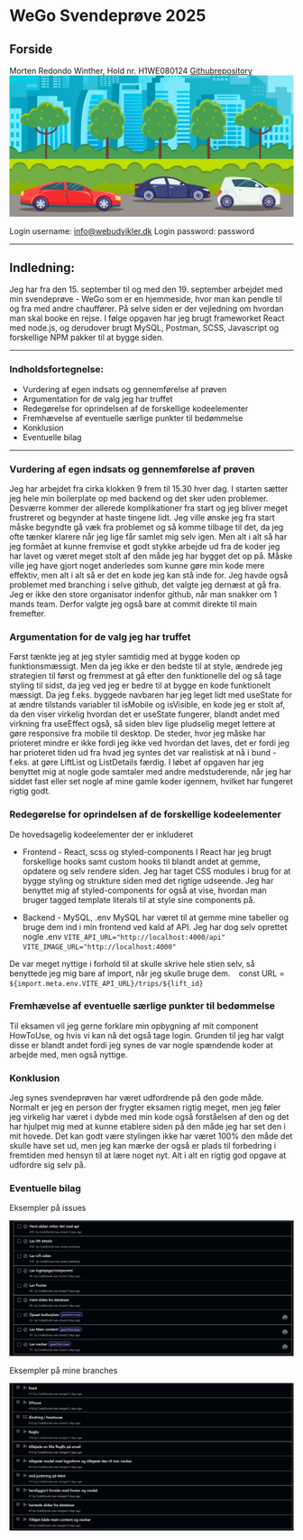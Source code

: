 # WeGo Svendeprøve 2025

## Forside

Morten Redondo Winther, Hold nr. H1WE080124
[Githubrepository](https://github.com/CodeDondo/wego-frontend)
![Hero](../src/assets/cars-and-trees.svg)






Login username: info@webudvikler.dk
Login password: password


---


## Indledning:

Jeg har fra den 15. september til og med den 19. september arbejdet med min svendeprøve - WeGo som er en hjemmeside, hvor man kan pendle til og fra med andre chauffører. På selve siden er der vejledning om hvordan man skal booke en rejse. I følge opgaven har jeg brugt frameworket React med node.js, og derudover brugt MySQL, Postman, SCSS, Javascript og forskellige NPM pakker til at bygge siden.

---

### Indholdsfortegnelse:

- Vurdering af egen indsats og gennemførelse af prøven
- Argumentation for de valg jeg har truffet
- Redegørelse for oprindelsen af de forskellige kodeelementer
- Fremhævelse af eventuelle særlige punkter til bedømmelse
- Konklusion
- Eventuelle bilag

---

### Vurdering af egen indsats og gennemførelse af prøven

Jeg har arbejdet fra cirka klokken 9 frem til 15.30 hver dag. I starten sætter jeg hele min boilerplate op med backend og det sker uden problemer. Desværre kommer der allerede komplikationer fra start og jeg bliver meget frustreret og begynder at haste tingene lidt. Jeg ville ønske jeg fra start måske begyndte gå væk fra problemet og så komme tilbage til det, da jeg ofte tænker klarere når jeg lige får samlet mig selv igen. Men alt i alt så har jeg formået at kunne fremvise et godt stykke arbejde ud fra de koder jeg har lavet og været meget stolt af den måde jeg har bygget det op på. Måske ville jeg have gjort noget anderledes som kunne gøre min kode mere effektiv, men alt i alt så er det en kode jeg kan stå inde for. Jeg havde også problemet med branching i selve github, det valgte jeg dernæst at gå fra. Jeg er ikke den store organisator indenfor github, når man snakker om 1 mands team. Derfor valgte jeg også bare at commit direkte til main fremefter.

### Argumentation for de valg jeg har truffet

Først tænkte jeg at jeg styler samtidig med at bygge koden op funktionsmæssigt. Men da jeg ikke er den bedste til at style, ændrede jeg strategien til først og fremmest at gå efter den funktionelle del og så tage styling til sidst, da jeg ved jeg er bedre til at bygge en kode funktionelt mæssigt. Da jeg f.eks. byggede navbaren har jeg leget lidt med useState for at ændre tilstands variabler til isMobile og isVisible, en kode jeg er stolt af, da den viser virkelig hvordan det er useState fungerer, blandt andet med virkning fra useEffect også, så siden blev lige pludselig meget lettere at gøre responsive fra mobile til desktop. De steder, hvor jeg måske har prioteret mindre er ikke fordi jeg ikke ved hvordan det laves, det er fordi jeg har prioteret tiden ud fra hvad jeg syntes det var realistisk at nå i bund - f.eks. at gøre LiftList og ListDetails færdig. I løbet af opgaven har jeg benyttet mig at nogle gode samtaler med andre medstuderende, når jeg har siddet fast eller set nogle af mine gamle koder igennem, hvilket har fungeret rigtig godt.

### Redegørelse for oprindelsen af de forskellige kodeelementer

De hovedsagelig kodeelementer der er inkluderet

- Frontend - React, scss og styled-components
I React har jeg brugt forskellige hooks samt custom hooks til blandt andet at gemme, opdatere og selv rendere siden. Jeg har taget CSS modules i brug for at bygge styling og strukture siden med det rigtige udseende. Jeg har benyttet mig af styled-components for også at vise, hvordan man bruger tagged template literals til at style sine components på.

- Backend - MySQL, .env
MySQL har været til at gemme mine tabeller og bruge dem ind i min frontend ved kald af API. Jeg har dog selv oprettet nogle .env 
`VITE_API_URL="http://localhost:4000/api" `
`VITE_IMAGE_URL="http://localhost:4000" ` 

De var meget nyttige i forhold til at skulle skrive hele stien selv, så benyttede jeg mig bare af import, når jeg skulle bruge dem. `
` const URL = `${import.meta.env.VITE_API_URL}/trips/${lift_id} `

### Fremhævelse af eventuelle særlige punkter til bedømmelse

Til eksamen vil jeg gerne forklare min opbygning af mit component HowToUse, og hvis vi kan nå det også tage login. Grunden til jeg har valgt disse er blandt andet fordi jeg synes de var nogle spændende koder at arbejde med, men også nyttige.

### Konklusion

Jeg synes svendeprøven har været udfordrende på den gode måde. Normalt er jeg en person der frygter eksamen rigtig meget, men jeg føler jeg virkelig har været i dybde med min kode også forståelsen af den og det har hjulpet mig med at kunne etablere siden på den måde jeg har set den i mit hovede. Det kan godt være stylingen ikke har været 100% den måde det skulle have set ud, men jeg kan mærke der også er plads til forbedring i fremtiden med hensyn til at lære noget nyt. Alt i alt en rigtig god opgave at udfordre sig selv på.

### Eventuelle bilag

Eksempler på issues

![Bilag1](../src/assets/bilagOne.png)

Eksempler på mine branches

![Bilag2](../src/assets/bilagTwo.png)